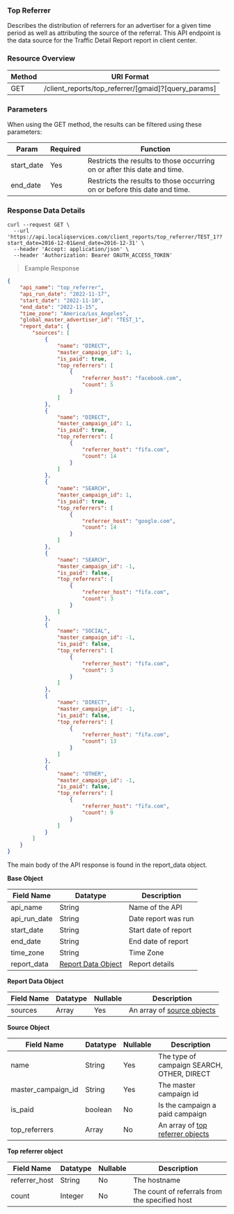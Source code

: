 ### **Top Referrer**
<a name="top_referrer"></a>

Describes the distribution of referrers for an advertiser for a given time period as well as attributing the source
of the referral.  This API endpoint is the data source for the Traffic Detail Report report in client center.

### Resource Overview&nbsp;

| Method | URI Format |
|---|---|
| GET | /client_reports/top_referrer/[gmaid]?[query_params] |

### Parameters&nbsp;

When using the GET method, the results can be filtered using these parameters:

| Param     | Required | Function |
|-----------|-----|---|
| start_date | Yes | Restricts the results to those occurring on or after this date and time. |
| end_date | Yes | Restricts the results to those occurring on or before this date and time. |

### Response Data Details&nbsp;


```shell
curl --request GET \
  --url 'https://api.localiqservices.com/client_reports/top_referrer/TEST_1??start_date=2016-12-01&end_date=2016-12-31' \
  --header 'Accept: application/json' \
  --header 'Authorization: Bearer OAUTH_ACCESS_TOKEN'
```

> Example Response

```json
{
    "api_name": "top_referrer",
    "api_run_date": "2022-11-17",
    "start_date": "2022-11-10",
    "end_date": "2022-11-15",
    "time_zone": "America/Los_Angeles",
    "global_master_advertiser_id": "TEST_1",
    "report_data": {
        "sources": [
            {
                "name": "DIRECT",
                "master_campaign_id": 1,
                "is_paid": true,
                "top_referrers": [
                    {
                        "referrer_host": "facebook.com",
                        "count": 5
                    }
                ]
            },
            {
                "name": "DIRECT",
                "master_campaign_id": 1,
                "is_paid": true,
                "top_referrers": [
                    {
                        "referrer_host": "fifa.com",
                        "count": 14
                    }
                ]
            },
            {
                "name": "SEARCH",
                "master_campaign_id": 1,
                "is_paid": true,
                "top_referrers": [
                    {
                        "referrer_host": "google.com",
                        "count": 14
                    }
                ]
            },
            {
                "name": "SEARCH",
                "master_campaign_id": -1,
                "is_paid": false,
                "top_referrers": [
                    {
                        "referrer_host": "fifa.com",
                        "count": 3
                    }
                ]
            },
            {
                "name": "SOCIAL",
                "master_campaign_id": -1,
                "is_paid": false,
                "top_referrers": [
                    {
                        "referrer_host": "fifa.com",
                        "count": 3
                    }
                ]
            },
            {
                "name": "DIRECT",
                "master_campaign_id": -1,
                "is_paid": false,
                "top_referrers": [
                    {
                        "referrer_host": "fifa.com",
                        "count": 13
                    }
                ]
            },
            {
                "name": "OTHER",
                "master_campaign_id": -1,
                "is_paid": false,
                "top_referrers": [
                    {
                        "referrer_host": "fifa.com",
                        "count": 9
                    }
                ]
            }
        ]
    }
}
```


The main body of the API response is found in the report_data object.

**Base Object**

| Field Name | Datatype | Description |
|---|---|---|
|api_name|String|Name of the API|
|api_run_date|String|Date report was run|
|start_date|String|Start date of report|
|end_date|String|End date of report|
|time_zone|String|Time Zone|
|report_data|[Report Data Object](#topreferrerreportdata)| Report details |

<a id="topreferrerreportdata"></a>
**Report Data Object**

Field Name | Datatype | Nullable | Description
---------- | -------- | -------- | -----------
sources | Array | Yes | An array of [source objects](#top-referrers-source)|  

<a id="top-referrers-source"></a>
**Source Object**

Field Name | Datatype | Nullable | Description
---------- | -------- | -------- | -----------
name | String | Yes | The type of campaign SEARCH, OTHER, DIRECT
master_campaign_id | String | Yes | The master campaign id
is_paid | boolean | No | Is the campaign a paid campaign
top_referrers | Array | No | An array of [top referrer objects](#array-of-top-referrers)

<a id="array-of-top-referrers"></a>
**Top referrer object**

Field Name | Datatype | Nullable | Description
---------- | -------- | -------- | -----------
referrer_host | String | No | The hostname
count | Integer | No | The count of referrals from the specified host
